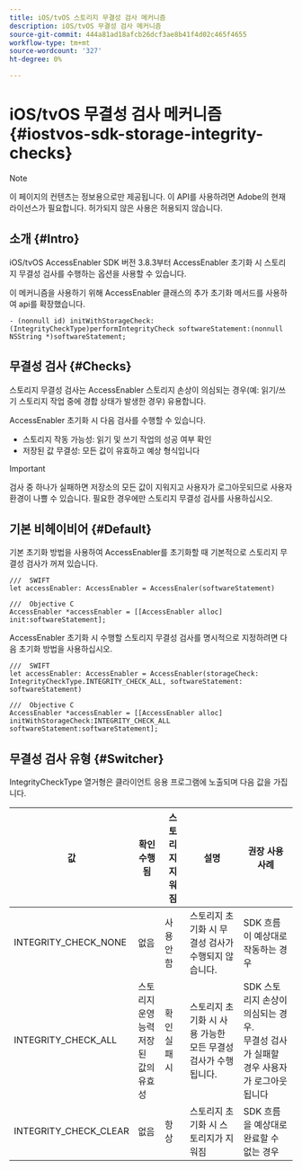 ```yaml
---
title: iOS/tvOS 스토리지 무결성 검사 메커니즘
description: iOS/tvOS 무결성 검사 메커니즘
source-git-commit: 444a81ad18afcb26dcf3ae8b41f4d02c465f4655
workflow-type: tm+mt
source-wordcount: '327'
ht-degree: 0%

---
```


# iOS/tvOS 무결성 검사 메커니즘 {#iostvos-sdk-storage-integrity-checks}

>[!NOTE]
>
>이 페이지의 컨텐츠는 정보용으로만 제공됩니다. 이 API를 사용하려면 Adobe의 현재 라이선스가 필요합니다. 허가되지 않은 사용은 허용되지 않습니다.

## 소개 {#Intro}

iOS/tvOS AccessEnabler SDK 버전 3.8.3부터 AccessEnabler 초기화 시 스토리지 무결성 검사를 수행하는 옵션을 사용할 수 있습니다.

이 메커니즘을 사용하기 위해 AccessEnabler 클래스의 추가 초기화 메서드를 사용하여 api를 확장했습니다.

```
- (nonnull id) initWithStorageCheck:(IntegrityCheckType)performIntegrityCheck softwareStatement:(nonnull NSString *)softwareStatement;
```


## 무결성 검사 {#Checks}

스토리지 무결성 검사는 AccessEnabler 스토리지 손상이 의심되는 경우(예: 읽기/쓰기 스토리지 작업 중에 경합 상태가 발생한 경우) 유용합니다.

AccessEnabler 초기화 시 다음 검사를 수행할 수 있습니다.
- 스토리지 작동 가능성: 읽기 및 쓰기 작업의 성공 여부 확인
- 저장된 값 무결성: 모든 값이 유효하고 예상 형식입니다

>[!IMPORTANT]
> 
>검사 중 하나가 실패하면 저장소의 모든 값이 지워지고 사용자가 로그아웃되므로 사용자 환경이 나쁠 수 있습니다. 필요한 경우에만 스토리지 무결성 검사를 사용하십시오.


## 기본 비헤이비어 {#Default}

기본 초기화 방법을 사용하여 AccessEnabler를 초기화할 때 기본적으로 스토리지 무결성 검사가 꺼져 있습니다.

```
///  SWIFT
let accessEnabler: AccessEnabler = AccessEnaler(softwareStatement)

///  Objective C
AccessEnabler *accessEnabler = [[AccessEnabler alloc] init:softwareStatement];
```

AccessEnabler 초기화 시 수행할 스토리지 무결성 검사를 명시적으로 지정하려면 다음 초기화 방법을 사용하십시오.

```
///  SWIFT
let accessEnabler: AccessEnabler = AccessEnabler(storageCheck: IntegrityCheckType.INTEGRITY_CHECK_ALL, softwareStatement: softwareStatement)

///  Objective C
AccessEnabler *accessEnabler = [[AccessEnabler alloc] initWithStorageCheck:INTEGRITY_CHECK_ALL softwareStatement:softwareStatement];
```


## 무결성 검사 유형 {#Switcher}

IntegrityCheckType 열거형은 클라이언트 응용 프로그램에 노출되며 다음 값을 가집니다.

| 값 | 확인 수행됨 | 스토리지 지워짐 | 설명 | 권장 사용 사례 |
|-----------------------|-----------------------------------------------------|-----------------|------------------------------------------------------------------------|--------------------------------------------------------------------------------------------------------------------------|
| INTEGRITY_CHECK_NONE | 없음 | 사용 안 함 | 스토리지 초기화 시 무결성 검사가 수행되지 않습니다. | SDK 흐름이 예상대로 작동하는 경우 |
| INTEGRITY_CHECK_ALL | 스토리지 운영 능력 <br/> 저장된 값의 유효성 | 확인 실패 시 | 스토리지 초기화 시 사용 가능한 모든 무결성 검사가 수행됩니다. | SDK 스토리지 손상이 의심되는 경우. <br/> 무결성 검사가 실패할 경우 사용자가 로그아웃됩니다 |
| INTEGRITY_CHECK_CLEAR | 없음 | 항상 | 스토리지 초기화 시 스토리지가 지워짐 | SDK 흐름을 예상대로 완료할 수 없는 경우 |
